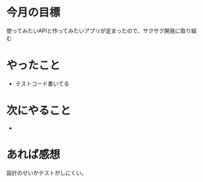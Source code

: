 # 今月の目標
使ってみたいAPIと作ってみたいアプリが定まったので、サクサク開発に取り組む
# やったこと
* テストコード書いてる
# 次にやること
* 
# あれば感想
設計のせいかテストがしにくい。
